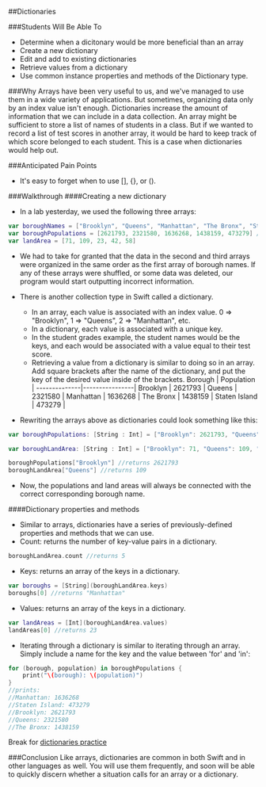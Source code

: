 ##Dictionaries

###Students Will Be Able To
- Determine when a dicitonary would be more beneficial than an array
- Create a new dictionary
- Edit and add to existing dictionaries
- Retrieve values from a dictionary
- Use common instance properties and methods of the Dictionary type.


###Why
Arrays have been very useful to us, and we've managed to use them in a wide variety of applications. But sometimes, organizing data only by an index value isn't enough. Dictionaries increase the amount of information that we can include in a data collection. An array might be sufficient to store a list of names of students in a class. But if we wanted to record a list of test scores in another array, it would be hard to keep track of which score belonged to each student. This is a case when dictionaries would help out.

###Anticipated Pain Points
- It's easy to forget when to use [], {}, or (). 

###Walkthrough
####Creating a new dictionary
- In a lab yesterday, we used the following three arrays:
```Swift
var boroughNames = ["Brooklyn", "Queens", "Manhattan", "The Bronx", "Staten Island"] //five boroughs of NYC
var boroughPopulations = [2621793, 2321580, 1636268, 1438159, 473279] //listed in same order as the names
var landArea = [71, 109, 23, 42, 58]
```
- We had to take for granted that the data in the second and third arrays were organized in the same order as the first array of borough names. If any of these arrays were shuffled, or some data was deleted, our program would start outputting incorrect information.
- There is another collection type in Swift called a dictionary. 
  - In an array, each value is associated with an index value. 0 => "Brooklyn", 1 => "Queens", 2 => "Manhattan", etc.
  - In a dictionary, each value is associated with a unique key.
  - In the student grades example, the student names would be the keys, and each would be associated with a value equal to their test score.
  - Retrieving a value from a dictionary is similar to doing so in an array. Add square brackets after the name of the dictionary, and put the key of the desired value inside of the brackets.
 Borough	    |	 Population    |
--------------|----------------|
Brooklyn      |  2621793       |
Queens        |  2321580       |
Manhattan     |  1636268       |
The Bronx     |  1438159       |
Staten Island |  473279        |

- Rewriting the arrays above as dictionaries could look something like this:
```Swift
var boroughPopulations: [String : Int] = ["Brooklyn": 2621793, "Queens": 2321580, "Manhattan": 1636268, "The Bronx": 1438159, "Staten Island": 473279]

var boroughLandArea: [String : Int] = ["Brooklyn": 71, "Queens": 109, "Manhattan": 23, "The Bronx": 42, "Staten Island": 58]

boroughPopulations["Brooklyn"] //returns 2621793
boroughLandArea["Queens"] //returns 109
```
- Now, the populations and land areas will always be connected with the correct corresponding borough name.

####Dictionary properties and methods
- Similar to arrays, dictionaries have a series of previously-defined properties and methods that we can use.
- Count: returns the number of key-value pairs in a dictionary.
```Swift
boroughLandArea.count //returns 5
```
- Keys: returns an array of the keys in a dictionary.
```Swift
var boroughs = [String](boroughLandArea.keys)
boroughs[0] //returns "Manhattan"
```
- Values: returns an array of the keys in a dictionary.
```Swift
var landAreas = [Int](boroughLandArea.values)
landAreas[0] //returns 23
```
- Iterating through a dictionary is similar to iterating through an array. Simply include a name for the key and the value between 'for' and 'in':
```Swift
for (borough, population) in boroughPopulations {
    print("\(borough): \(population)")
}
//prints:
//Manhattan: 1636268
//Staten Island: 473279
//Brooklyn: 2621793
//Queens: 2321580
//The Bronx: 1438159
```

Break for [dictionaries practice](https://github.com/upperlinecode/intro-to-swift/tree/master/day-4/DictionariesPractice.playground)

###Conclusion
Like arrays, dictionaries are common in both Swift and in other languages as well. You will use them frequently, and soon will be able to quickly discern whether a situation calls for an array or a dictionary.
